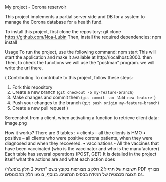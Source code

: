 
My project - Corona reservoir


This project implements a partial server side and DB for a system to manage the Corona database for a health fund.

To install this project, first clone the repository:
git clone https://github.com/Noa-Lubin
Then, install the required dependencies:
npm install

Usage
To run the project, use the following command:
npm start
This will start the application and make it available at http://localhost:3000.
then Then, to check the functions we will use the "postman" program.
we will write the url there.

( Contributing
To contribute to this project, follow these steps:
1.	Fork this repository
2.	Create a new branch (`git checkout -b my-feature-branch`)
3.	Make changes and commit them (`git commit -am 'Add new feature'`)
4.	Push your changes to the branch (`git push origin my-feature-branch`)
5.	Create a new pull request )

Screenshot from a client, when activating a function to retrieve client data:
image.png

How it works?
There are 3 tables : 
•	clients – all the clients is HMO
•	positive – all clients who were positive corona patients, when they were diagnosed and when they recovered.
•	vaccinations - All the vaccines that have been vaccinated (who is the vaccinator and who is the manufacturer)
Each table has several operations (POST, GET)
It is detailed in the project itself what the actions are and what each action does

תשובות של תרגיל 2 חלק ב מצורפות בקובץ בשם "תרגיל 2 חלק ב(פיצ'ר) PDF
מצורף גם תצוגה סכמטית  של המידה בבסיס הנתונים.
בנוסף, בוצעו חלק מהבונוסים.